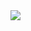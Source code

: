 <a href="http://teamcity/viewType.html?buildTypeId=TeamCityHelloWorld_Build&guest=1">
<img src="http://teamcity/app/rest/builds/buildType:(id:btN)/statusIcon"/>
</a>